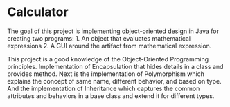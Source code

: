 # Calculator
The goal of this project is implementing object-oriented design in Java for creating two programs: 1. An object that evaluates mathematical expressions 2. A GUI around the artifact from mathematical expression.

This project is a good knowledge of the Object-Oriented Programming principles. Implementation of Encapsulation that hides details in a class and provides method. Next is the implementation of Polymorphism which explains the concept of same name, different behavior, and based on type. And the implementation of Inheritance which captures the common attributes and behaviors in a base class and extend it for different types.
